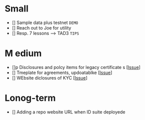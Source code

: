 #  Small

- [] Sample data plus testnet `DEMO`
- [] Reach out to Joe for utility
- [] Resp. 7 lessons --> TAD3 `TIPS`

# M edium

- []p Disclosures and polcy items  for  legacy certificate s  [[Issue](https://github.com/blocktransfer/TAD3/issues/3)]
- [] Tmeplate for agreements, updoatablke [[Issue](https://github.com/blocktransfer/TAD3/issues/4)]
- [] WEbsite diclosures of KYC [[Issue](https://github.com/blocktransfer/website/issues/8)]

#  Lonog-term

- [] Adding a repo website URL when ID suite  deployede

